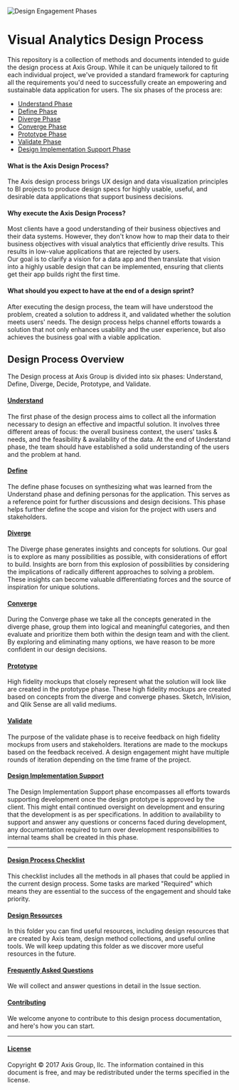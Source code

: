﻿ ![Design Engagement Phases](/images/phases.png?raw=true "Design Engagement Phases")

# Visual Analytics Design Process
This repository is a collection of methods and documents intended to guide the design process at Axis Group. While it can be uniquely tailored to fit each individual project, we've provided a standard framework for capturing all the requirements you'd need to successfully create an empowering and sustainable data application for users. The six phases of the process are:

* [Understand Phase](1-Understand)
* [Define Phase](2-Define)
* [Diverge Phase](3-Diverge)
* [Converge Phase](4-Converge)
* [Prototype Phase](5-Prototype)
* [Validate Phase](6-Validate)
* [Design Implementation Support Phase](7-Design-Implementation-Support)

#### What is the Axis Design Process?
The Axis design process brings UX design and data visualization principles to BI projects to produce design specs for highly usable, useful, and desirable data applications that support business decisions.

#### Why execute the Axis Design Process?
Most clients have a good understanding of their business objectives and their data systems. However, they don't know how to map their data to their business objectives with visual analytics that efficiently drive results. This results in low-value applications that are rejected by users.<br>
Our goal is to clarify a vision for a data app and then translate that vision into a highly usable design that can be implemented, ensuring that clients get their app builds right the first time.

#### What should you expect to have at the end of a design sprint?
After executing the design process, the team will have understood the problem, created a solution to address it, and validated whether the solution meets users' needs. The design process helps channel efforts towards a solution that not only enhances usability and the user experience, but also achieves the business goal with a viable application.  

## Design Process Overview
The Design process at Axis Group is divided into six phases: 
Understand, Define, Diverge, Decide, Prototype, and Validate.

#### [Understand](1-Understand)
The first phase of the design process aims to collect all the information necessary to design an effective and impactful solution. It involves three different areas of focus: the overall business context, the users’ tasks & needs, and the feasibility & availability of the data. At the end of Understand phase, the team should have established a solid understanding of the users and the problem at hand.

#### [Define](2-Define)
The define phase focuses on synthesizing what was learned from the Understand phase and defining personas for the application. This serves as a reference point for further discussions and design decisions. This phase helps further define the scope and vision for the project with users and stakeholders.

#### [Diverge](3-Diverge)
The Diverge phase generates insights and concepts for solutions. 
Our goal is to explore as many possibilities as possible, with considerations of effort to build. 
Insights are born from this explosion of possibilities by considering the implications 
of radically different approaches to solving a problem. 
These insights can become valuable differentiating forces and the source of inspiration for unique solutions.

#### [Converge](4-Converge)
During the Converge phase we take all the concepts generated in the diverge phase, group them into logical and meaningful categories, and then evaluate and prioritize them both within the design team and with the client.
By exploring and eliminating many options, we have reason to be more confident in our design decisions.

#### [Prototype](5-Prototype)
High fidelity mockups that closely represent what the solution will look like are created in the prototype phase. 
These high fidelity mockups are created based on concepts from the diverge and converge phases. Sketch, InVision, and Qlik Sense are all valid mediums. 

#### [Validate](6-Validate)
The purpose of the validate phase is to receive feedback on high fidelity mockups from users and stakeholders. Iterations are made to the mockups based on the feedback received. A design engagement might have multiple rounds of iteration depending on the time frame of the project. 

#### [Design Implementation Support](7-Design-Implementation-Support)
The Design Implementation Support phase encompasses all efforts towards supporting development 
once the design prototype is approved by the client.
This might entail continued oversight on development and ensuring that the development is as per specifications.
In addition to availability to support and answer any questions or concerns faced during development, 
any documentation required to turn over development responsibilities to internal teams shall be created in this phase.
<br>

---

#### [Design Process Checklist](Design-Process-Checklist.md)
This checklist includes all the methods in all phases that could be applied in the current design process. Some tasks are marked "Required" which means they are essential to the success of the engagement and should take priority. 

#### [Design Resources](Resources)
In this folder you can find useful resources, including design resources that are created by Axis team, design method collections, and useful online tools. We will keep updating this folder as we discover more useful resources in the future. 

#### [Frequently Asked Questions](FAQ)
We will collect and answer questions in detail in the Issue section.

#### [Contributing](CONTRIBUTING.md)
We welcome anyone to contribute to this design process documentation, and here's how you can start.

---

#### [License](/LICENSE.md)

Copyright © 2017 Axis Group, llc. The information contained in this document is free, and may be redistributed under the terms specified in the license.

